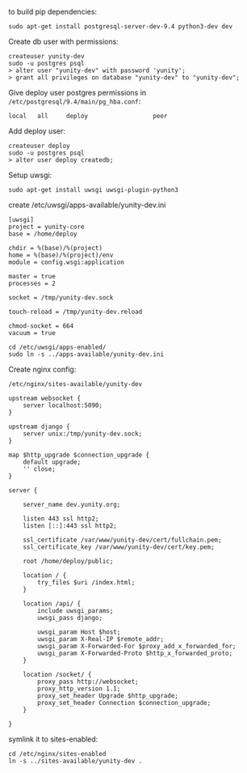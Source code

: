 to build pip dependencies:

```
sudo apt-get install postgresql-server-dev-9.4 python3-dev dev
```

Create db user with permissions:

```
createuser yunity-dev
sudo -u postgres psql
> alter user "yunity-dev" with password 'yunity';
> grant all privileges on database "yunity-dev" to "yunity-dev";
```

Give deploy user postgres permissions
in `/etc/postgresql/9.4/main/pg_hba.conf`:

```
local	all		deploy					peer
```

Add deploy user:

```
createuser deploy
sudo -u postgres psql
> alter user deploy createdb;
```

Setup uwsgi:

```
sudo apt-get install uwsgi uwsgi-plugin-python3
```

create /etc/uwsgi/apps-available/yunity-dev.ini

```
[uwsgi]
project = yunity-core
base = /home/deploy

chdir = %(base)/%(project)
home = %(base)/%(project)/env
module = config.wsgi:application

master = true
processes = 2

socket = /tmp/yunity-dev.sock

touch-reload = /tmp/yunity-dev.reload

chmod-socket = 664
vacuum = true

```

```
cd /etc/uwsgi/apps-enabled/
sudo ln -s ../apps-available/yunity-dev.ini
```

Create nginx config:

```
/etc/nginx/sites-available/yunity-dev
```

```
upstream websocket {
    server localhost:5090;
}

upstream django {
    server unix:/tmp/yunity-dev.sock;
}

map $http_upgrade $connection_upgrade {
    default upgrade;
    '' close;
}

server {

    server_name dev.yunity.org;

    listen 443 ssl http2;
    listen [::]:443 ssl http2;

    ssl_certificate /var/www/yunity-dev/cert/fullchain.pem;
    ssl_certificate_key /var/www/yunity-dev/cert/key.pem;

    root /home/deploy/public;

    location / {
        try_files $uri /index.html;
    }

    location /api/ {
        include uwsgi_params;
        uwsgi_pass django;

        uwsgi_param Host $host;
        uwsgi_param X-Real-IP $remote_addr;
        uwsgi_param X-Forwarded-For $proxy_add_x_forwarded_for;
        uwsgi_param X-Forwarded-Proto $http_x_forwarded_proto;
    }

    location /socket/ {
        proxy_pass http://websocket;
        proxy_http_version 1.1;
        proxy_set_header Upgrade $http_upgrade;
        proxy_set_header Connection $connection_upgrade;
    } 

}

```

symlink it to sites-enabled:

```
cd /etc/nginx/sites-enabled
ln -s ../sites-available/yunity-dev .
```
